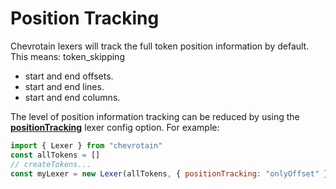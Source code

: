 # Position Tracking

Chevrotain lexers will track the full token position information by default.
This means:
token_skipping

-   start and end offsets.
-   start and end lines.
-   start and end columns.

The level of position information tracking can be reduced by using the [**positionTracking**](https://sap.github.io/chevrotain/documentation/4_3_1/interfaces/ilexerconfig.html#positiontracking) lexer config option.
For example:

```javascript
import { Lexer } from "chevrotain"
const allTokens = []
// createTokens...
const myLexer = new Lexer(allTokens, { positionTracking: "onlyOffset" })
```
